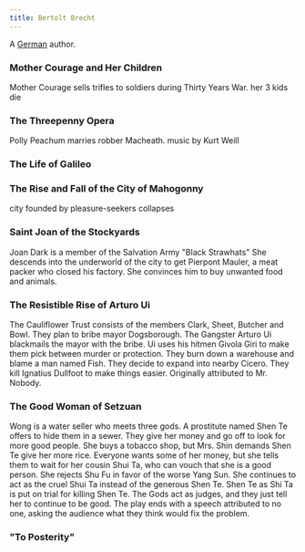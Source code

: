 ```yaml
---
title: Bertolt Brecht
---
```


A [German](../index.html) author.

### Mother Courage and Her Children

Mother Courage sells trifles to soldiers during Thirty Years War. her 3 kids die

### The Threepenny Opera

Polly Peachum marries robber Macheath. music by Kurt Weill

### The Life of Galileo

### The Rise and Fall of the City of Mahogonny

city founded by pleasure-seekers collapses

### Saint Joan of the Stockyards

Joan Dark is a member of the Salvation Army "Black Strawhats" She descends into the underworld of the city to get Pierpont Mauler, a meat packer who closed his factory. She convinces him to buy unwanted food and animals.

### The Resistible Rise of Arturo Ui

The Cauliflower Trust consists of the members Clark, Sheet, Butcher and Bowl. They plan to bribe mayor Dogsborough. The Gangster Arturo Ui blackmails the mayor with the bribe. Ui uses his hitmen Givola Giri to make them pick between murder or protection. They burn down a warehouse and blame a man named Fish. They decide to expand into nearby Cicero. They kill Ignatius Dullfoot to make things easier. Originally attributed to Mr. Nobody.

### The Good Woman of Setzuan

Wong is a water seller who meets three gods. A prostitute named Shen Te offers to hide them in a sewer. They give her money and go off to look for more good people. She buys a tobacco shop, but Mrs. Shin demands Shen Te give her more rice. Everyone wants some of her money, but she tells them to wait for her cousin Shui Ta, who can vouch that she is a good person. She rejects Shu Fu in favor of the worse Yang Sun. She continues to act as the cruel Shui Ta instead of the generous Shen Te. Shen Te as Shi Ta is put on trial for killing Shen Te. The Gods act as judges, and they just tell her to continue to be good. The play ends with a speech attributed to no one, asking the audience what they think would fix the problem.

### "To Posterity"
